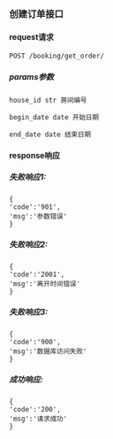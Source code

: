 
### 创建订单接口

#### request请求

    POST /booking/get_order/
    
##### params参数

    house_id str 房间编号
    
    begin_date date 开始日期
    
    end_date date 结束日期
    
#### response响应

##### 失败响应1:

    {
    'code':'901',
    'msg':'参数错误'
    }    
    
##### 失败响应2:

    {
    'code':'2001', 
    'msg':'离开时间错误'
    }
    
##### 失败响应3:
    
    {
    'code':'900',
    'msg':'数据库访问失败'
    }
    
##### 成功响应:

    {
    'code':'200',
    'msg':'请求成功'
    }